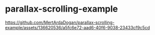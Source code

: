 # parallax-scrolling-example

https://github.com/MertArdaDogan/parallax-scrolling-example/assets/136620536/a5fc6e72-aad6-40f6-9038-23433cf9c5cd

